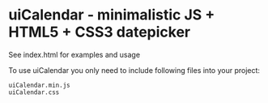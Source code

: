 # uiCalendar - minimalistic JS + HTML5 + CSS3 datepicker

See index.html for examples and usage

To use uiCalendar you only need to include following files into your project:
```
uiCalendar.min.js
uiCalendar.css
```